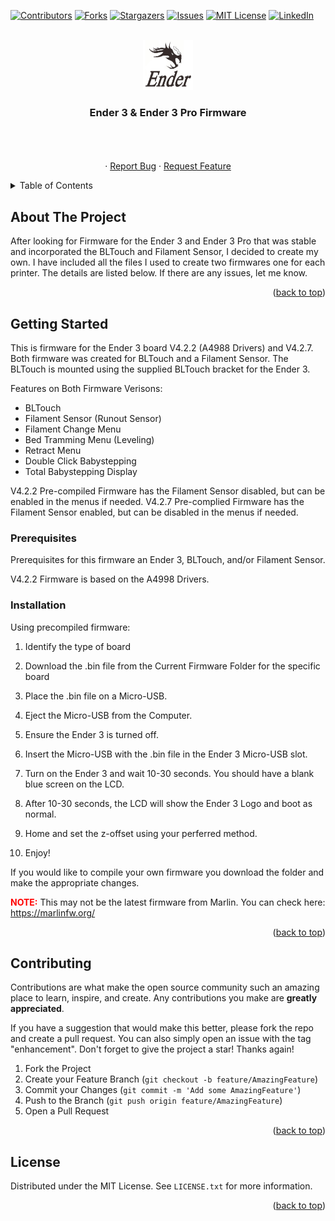 <!-- Improved compatibility of back to top link: See: https://github.com/othneildrew/Best-README-Template/pull/73 -->
<a name="readme-top"></a>
<!--
*** Thanks for checking out the Best-README-Template. If you have a suggestion
*** that would make this better, please fork the repo and create a pull request
*** or simply open an issue with the tag "enhancement".
*** Don't forget to give the project a star!
*** Thanks again! Now go create something AMAZING! :D
-->



<!-- PROJECT SHIELDS -->
<!--
*** I'm using markdown "reference style" links for readability.
*** Reference links are enclosed in brackets [ ] instead of parentheses ( ).
*** See the bottom of this document for the declaration of the reference variables
*** for contributors-url, forks-url, etc. This is an optional, concise syntax you may use.
*** https://www.markdownguide.org/basic-syntax/#reference-style-links
-->
[![Contributors][contributors-shield]][contributors-url]
[![Forks][forks-shield]][forks-url]
[![Stargazers][stars-shield]][stars-url]
[![Issues][issues-shield]][issues-url]
[![MIT License][license-shield]][license-url]
[![LinkedIn][linkedin-shield]][linkedin-url]



<!-- PROJECT LOGO -->
<br />
<div align="center">
  <a href="https://github.com/DJake-P/Ender3Firmware">
    <img src="images/ender3.png" alt="Logo" width="80" height="80">
  </a>

<h3 align="center">Ender 3 & Ender 3 Pro Firmware</h3>

  <p align="center">
    <!--project_description-->
    <br />
    <!--<a href="https://github.com/DJake-P/Ender3Firmware/issues"><strong>Explore the docs »</strong></a>-->
    <br />
    <br />
    <!--<a href="https://github.com/DJake-P/Ender3Firmware">View Demo</a>-->
    ·
    <a href="https://github.com/DJake-P/Ender3Firmware/issues">Report Bug</a>
    ·
    <a href="https://github.com/DJake-P/Ender3Firmware/issues">Request Feature</a>
  </p>
</div>



<!-- TABLE OF CONTENTS -->
<details>
  <summary>Table of Contents</summary>
  <ol>
    <li>
      <a href="#about-the-project">About The Project</a>
      <!--<ul>
        <li><a href="#built-with">Built With</a></li>
      </ul>-->
    </li>
    <li>
      <a href="#getting-started">Getting Started</a>
      <ul>
        <li><a href="#prerequisites">Prerequisites</a></li>
        <li><a href="#installation">Installation</a></li>
      </ul>
    </li>
    <li><a href="#usage">Usage</a></li>
    <!--<li><a href="#roadmap">Roadmap</a></li>
    <li><a href="#contributing">Contributing</a></li>-->
    <li><a href="#license">License</a></li>
    <!--<li><a href="#contact">Contact</a></li>
    <li><a href="#acknowledgments">Acknowledgments</a></li>-->
  </ol>
</details>



<!-- ABOUT THE PROJECT -->
## About The Project

<!--[![Product Name Screen Shot][product-screenshot]](https://example.com)-->

After looking for Firmware for the Ender 3 and Ender 3 Pro that was stable and incorporated the BLTouch and Filament Sensor, I decided to create my own. I have included all the files I used to create two firmwares one for each printer. The details are listed below. If there are any issues, let me know.  

<p align="right">(<a href="#readme-top">back to top</a>)</p>



<!--### Built With

* [![Next][Next.js]][Next-url]
* [![React][React.js]][React-url]
* [![Vue][Vue.js]][Vue-url]
* [![Angular][Angular.io]][Angular-url]
* [![Svelte][Svelte.dev]][Svelte-url]
* [![Laravel][Laravel.com]][Laravel-url]
* [![Bootstrap][Bootstrap.com]][Bootstrap-url]
* [![JQuery][JQuery.com]][JQuery-url]

<p align="right">(<a href="#readme-top">back to top</a>)</p>-->



<!-- GETTING STARTED -->
## Getting Started

This is firmware for the Ender 3 board V4.2.2 (A4988 Drivers) and V4.2.7. Both firmware was created for BLTouch and a Filament Sensor. The BLTouch is mounted using the supplied BLTouch bracket for the Ender 3. 

Features on Both Firmware Verisons: 
- BLTouch
- Filament Sensor (Runout Sensor)
- Filament Change Menu 
- Bed Tramming Menu (Leveling)
- Retract Menu 
- Double Click Babystepping
- Total Babystepping Display

V4.2.2 Pre-compiled Firmware has the Filament Sensor disabled, but can be enabled in the menus if needed. 
V4.2.7 Pre-complied Firmware has the Filament Sensor enabled, but can be disabled in the menus if needed. 


### Prerequisites

Prerequisites for this firmware an Ender 3, BLTouch, and/or Filament Sensor. 

V4.2.2 Firmware is based on the A4998 Drivers. 

### Installation

Using precompiled firmware: 

1. Identify the type of board

2. Download the .bin file from the Current Firmware Folder for the specific board
   
3. Place the .bin file on a Micro-USB.

4. Eject the Micro-USB from the Computer. 

5. Ensure the Ender 3 is turned off.

6. Insert the Micro-USB with the .bin file in the Ender 3 Micro-USB slot. 

7. Turn on the Ender 3 and wait 10-30 seconds. You should have a blank blue screen on the LCD. 

8. After 10-30 seconds, the LCD will show the Ender 3 Logo and boot as normal. 

9. Home and set the z-offset using your perferred method. 

10. Enjoy!

If you would like to compile your own firmware you download the folder and make the appropriate changes. 

<b><a style="color:red;">NOTE:</a></b> This may not be the latest firmware from Marlin. You can check here: <a href="https://marlinfw.org/">https://marlinfw.org/</a>

<p align="right">(<a href="#readme-top">back to top</a>)</p>



<!-- USAGE EXAMPLES 
## Usage

Use this space to show useful examples of how a project can be used. Additional screenshots, code examples and demos work well in this space. You may also link to more resources.

_For more examples, please refer to the [Documentation](https://example.com)_

<p align="right">(<a href="#readme-top">back to top</a>)</p> -->



<!-- ROADMAP 
## Roadmap

- [ ] Feature 1
- [ ] Feature 2
- [ ] Feature 3
    - [ ] Nested Feature

See the [open issues](https://github.com/github_username/repo_name/issues) for a full list of proposed features (and known issues).

<p align="right">(<a href="#readme-top">back to top</a>)</p> -->



<!-- CONTRIBUTING -->
## Contributing

Contributions are what make the open source community such an amazing place to learn, inspire, and create. Any contributions you make are **greatly appreciated**.

If you have a suggestion that would make this better, please fork the repo and create a pull request. You can also simply open an issue with the tag "enhancement".
Don't forget to give the project a star! Thanks again!

1. Fork the Project
2. Create your Feature Branch (`git checkout -b feature/AmazingFeature`)
3. Commit your Changes (`git commit -m 'Add some AmazingFeature'`)
4. Push to the Branch (`git push origin feature/AmazingFeature`)
5. Open a Pull Request

<p align="right">(<a href="#readme-top">back to top</a>)</p>



<!-- LICENSE -->
## License

Distributed under the MIT License. See `LICENSE.txt` for more information.

<p align="right">(<a href="#readme-top">back to top</a>)</p>



<!-- CONTACT 
## Contact

Jake Porter - [@twitter_handle](https://twitter.com/twitter_handle) - email@email_client.com

Project Link: [https://github.com/DJake-P/Ender3Firmware](https://github.com/DJake-P/Ender3Firmware)

<p align="right">(<a href="#readme-top">back to top</a>)</p>-->



<!-- ACKNOWLEDGMENTS 
## Acknowledgments

* []()
* []()
* []()

<p align="right">(<a href="#readme-top">back to top</a>)</p>-->



<!-- MARKDOWN LINKS & IMAGES -->
<!-- https://www.markdownguide.org/basic-syntax/#reference-style-links -->
[contributors-shield]: https://img.shields.io/github/contributors/DJake-P/Ender3Firmware.svg?style=for-the-badge
[contributors-url]: https://github.com/DJake-P/Ender3Firmware/graphs/contributors
[forks-shield]: https://img.shields.io/github/forks/DJake-P/Ender3Firmware.svg?style=for-the-badge
[forks-url]: https://github.com/DJake-P/Ender3Firmware/network/members
[stars-shield]: https://img.shields.io/github/stars/DJake-P/Ender3Firmware.svg?style=for-the-badge
[stars-url]: https://github.com/DJake-P/Ender3Firmware/stargazers
[issues-shield]: https://img.shields.io/github/issues/DJake-P/Ender3Firmware.svg?style=for-the-badge
[issues-url]: https://github.com/DJake-P/Ender3Firmware/issues
[license-shield]: https://img.shields.io/github/license/DJake-P/Ender3Firmware.svg?style=for-the-badge
[license-url]: https://github.com/DJake-P/Ender3Firmware/blob/master/LICENSE.txt
[linkedin-shield]: https://img.shields.io/badge/-LinkedIn-black.svg?style=for-the-badge&logo=linkedin&colorB=555
[linkedin-url]: https://linkedin.com/in/linkedin_username
[product-screenshot]: images/screenshot.png
[Next.js]: https://img.shields.io/badge/next.js-000000?style=for-the-badge&logo=nextdotjs&logoColor=white
[Next-url]: https://nextjs.org/
[React.js]: https://img.shields.io/badge/React-20232A?style=for-the-badge&logo=react&logoColor=61DAFB
[React-url]: https://reactjs.org/
[Vue.js]: https://img.shields.io/badge/Vue.js-35495E?style=for-the-badge&logo=vuedotjs&logoColor=4FC08D
[Vue-url]: https://vuejs.org/
[Angular.io]: https://img.shields.io/badge/Angular-DD0031?style=for-the-badge&logo=angular&logoColor=white
[Angular-url]: https://angular.io/
[Svelte.dev]: https://img.shields.io/badge/Svelte-4A4A55?style=for-the-badge&logo=svelte&logoColor=FF3E00
[Svelte-url]: https://svelte.dev/
[Laravel.com]: https://img.shields.io/badge/Laravel-FF2D20?style=for-the-badge&logo=laravel&logoColor=white
[Laravel-url]: https://laravel.com
[Bootstrap.com]: https://img.shields.io/badge/Bootstrap-563D7C?style=for-the-badge&logo=bootstrap&logoColor=white
[Bootstrap-url]: https://getbootstrap.com
[JQuery.com]: https://img.shields.io/badge/jQuery-0769AD?style=for-the-badge&logo=jquery&logoColor=white
[JQuery-url]: https://jquery.com 
